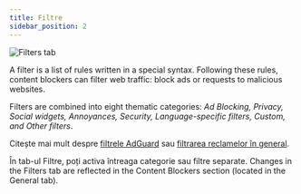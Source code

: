 ```yaml
---
title: Filtre
sidebar_position: 2
---
```


![Filters tab](https://cdn.adtidy.org/public/Adguard/Blog/AG_for_Safari_in-depth_review/Filters.png)

A filter is a list of rules written in a special syntax. Following these rules, content blockers can filter web traffic: block ads or requests to malicious websites.

Filters are combined into eight thematic categories: _Ad Blocking, Privacy, Social widgets, Annoyances, Security, Language-specific filters, Custom, and Other filters_.

Citește mai mult despre [filtrele AdGuard](/general/ad-filtering/adguard-filters) sau [filtrarea reclamelor în general](/general/ad-filtering/how-ad-blocking-works).

În tab-ul Filtre, poți activa întreaga categorie sau filtre separate. Changes in the Filters tab are reflected in the Content Blockers section (located in the General tab).
